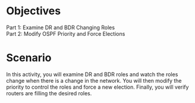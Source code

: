 # Objectives
Part 1: Examine DR and BDR Changing Roles<br>
Part 2: Modify OSPF Priority and Force Elections
# Scenario
In this activity, you will examine DR and BDR roles and watch the roles change when there is a change in the 
network. You will then modify the priority to control the roles and force a new election. Finally, you will verify 
routers are filling the desired roles.
